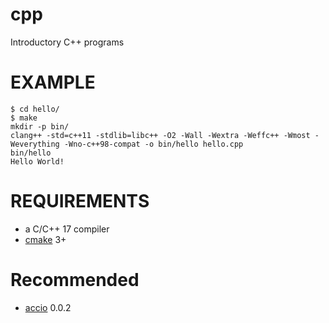 # cpp

Introductory C++ programs

# EXAMPLE

```
$ cd hello/
$ make
mkdir -p bin/
clang++ -std=c++11 -stdlib=libc++ -O2 -Wall -Wextra -Weffc++ -Wmost -Weverything -Wno-c++98-compat -o bin/hello hello.cpp
bin/hello
Hello World!
```

# REQUIREMENTS

* a C/C++ 17 compiler
* [cmake](https://cmake.org/) 3+

# Recommended

* [accio](https://github.com/mcandre/accio) 0.0.2
